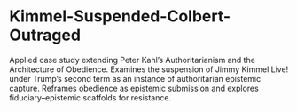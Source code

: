 # Kimmel-Suspended-Colbert-Outraged
Applied case study extending Peter Kahl’s Authoritarianism and the Architecture of Obedience. Examines the suspension of Jimmy Kimmel Live! under Trump’s second term as an instance of authoritarian epistemic capture. Reframes obedience as epistemic submission and explores fiduciary–epistemic scaffolds for resistance.
